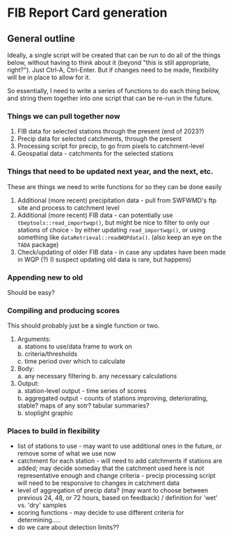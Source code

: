 # FIB Report Card generation  


## General outline  

Ideally, a single script will be created that can be run to do all of the things below, without having to think about it (beyond "this is still appropriate, right?"). Just Ctrl-A, Ctrl-Enter. But if changes need to be made, flexibility will be in place to allow for it.  

So essentially, I need to write a series of functions to do each thing below, and string them together into one script that can be re-run in the future.  

### Things we can pull together now  

1.  FIB data for selected stations through the present (end of 2023?)  
2.  Precip data for selected catchments, through the present  
3.  Processing script for precip, to go from pixels to catchment-level  
4.  Geospatial data - catchments for the selected stations  



### Things that need to be updated next year, and the next, etc.  

These are things we need to write functions for so they can be done easily  

1.  Additional (more recent) precipitation data - pull from SWFWMD's ftp site and process to catchment level  
2.  Additional (more recent) FIB data - can potentially use `tbeptools::read_importwqp()`, but might be nice to filter to only our stations of choice - by either updating `read_importwqp()`, or using something like `dataRetrieval::readWQPdata()`. (also keep an eye on the `TADA` package)  
3.  Check/updating of older FIB data - in case any updates have been made in WQP (?) (I suspect updating old data is rare, but happens)   


### Appending new to old  

Should be easy?  


### Compiling and producing scores  

This should probably just be a single function or two.  

1.  Arguments:  
    a.  stations to use/data frame to work on  
    b.  criteria/thresholds  
    c.  time period over which to calculate  
2.  Body:  
    a.  any necessary filtering
    b.  any necessary calculations  
3.  Output:  
    a.  station-level output - time series of scores  
    b.  aggregated output - counts of stations improving, deteriorating, stable? maps of any sotr? tabular summaries?  
    b.  stoplight graphic  


### Places to build in flexibility  

-  list of stations to use - may want to use additional ones in the future, or remove some of what we use now  
-  catchment for each station - will need to add catchments if stations are added; may decide someday that the catchment used here is not representative enough and change criteria  - precip processing script will need to be responsive to changes in catchment data  
-  level of aggregation of precip data? (may want to choose between previous 24, 48, or 72 hours, based on feedback) / definition for 'wet' vs. 'dry' samples 
-  scoring functions - may decide to use different criteria for determining.....  
-  do we care about detection limits??  
